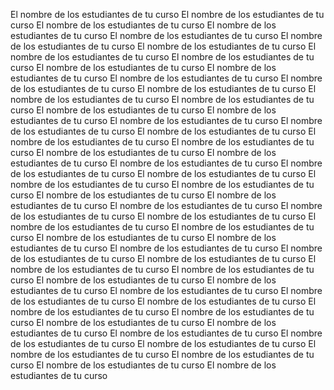 El nombre de los estudiantes de tu curso
El nombre de los estudiantes de tu curso
El nombre de los estudiantes de tu curso
El nombre de los estudiantes de tu curso
El nombre de los estudiantes de tu curso
El nombre de los estudiantes de tu curso
El nombre de los estudiantes de tu curso
El nombre de los estudiantes de tu curso
El nombre de los estudiantes de tu curso
El nombre de los estudiantes de tu curso
El nombre de los estudiantes de tu curso
El nombre de los estudiantes de tu curso
El nombre de los estudiantes de tu curso
El nombre de los estudiantes de tu curso
El nombre de los estudiantes de tu curso
El nombre de los estudiantes de tu curso
El nombre de los estudiantes de tu curso
El nombre de los estudiantes de tu curso
El nombre de los estudiantes de tu curso
El nombre de los estudiantes de tu curso
El nombre de los estudiantes de tu curso
El nombre de los estudiantes de tu curso
El nombre de los estudiantes de tu curso
El nombre de los estudiantes de tu curso
El nombre de los estudiantes de tu curso
El nombre de los estudiantes de tu curso
El nombre de los estudiantes de tu curso
El nombre de los estudiantes de tu curso
El nombre de los estudiantes de tu curso
El nombre de los estudiantes de tu curso
El nombre de los estudiantes de tu curso
El nombre de los estudiantes de tu curso
El nombre de los estudiantes de tu curso
El nombre de los estudiantes de tu curso
El nombre de los estudiantes de tu curso
El nombre de los estudiantes de tu curso
El nombre de los estudiantes de tu curso
El nombre de los estudiantes de tu curso
El nombre de los estudiantes de tu curso
El nombre de los estudiantes de tu curso
El nombre de los estudiantes de tu curso
El nombre de los estudiantes de tu curso
El nombre de los estudiantes de tu curso
El nombre de los estudiantes de tu curso
El nombre de los estudiantes de tu curso
El nombre de los estudiantes de tu curso
El nombre de los estudiantes de tu curso
El nombre de los estudiantes de tu curso
El nombre de los estudiantes de tu curso
El nombre de los estudiantes de tu curso
El nombre de los estudiantes de tu curso
El nombre de los estudiantes de tu curso
El nombre de los estudiantes de tu curso
El nombre de los estudiantes de tu curso
El nombre de los estudiantes de tu curso
El nombre de los estudiantes de tu curso
El nombre de los estudiantes de tu curso
El nombre de los estudiantes de tu curso
El nombre de los estudiantes de tu curso
El nombre de los estudiantes de tu curso

